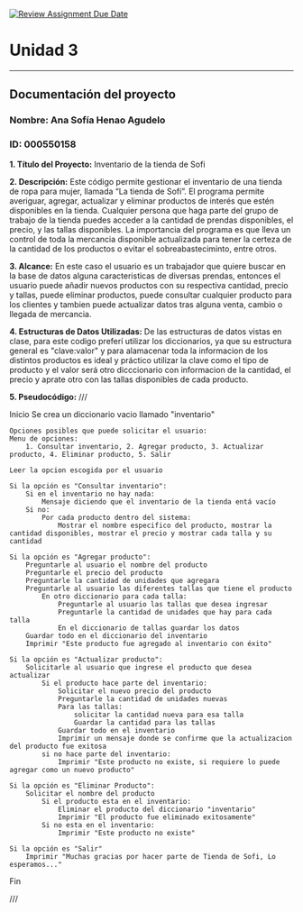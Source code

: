 [![Review Assignment Due Date](https://classroom.github.com/assets/deadline-readme-button-22041afd0340ce965d47ae6ef1cefeee28c7c493a6346c4f15d667ab976d596c.svg)](https://classroom.github.com/a/PehQeuqy)
# Unidad 3
---
## Documentación del proyecto
### Nombre:  Ana Sofía Henao Agudelo

### ID:  000550158

**1. Título del Proyecto:** Inventario de la tienda de Sofi 

**2. Descripción:**  Este código permite gestionar el inventario de una tienda de ropa para mujer, llamada “La tienda de Sofí”. El programa permite averiguar, agregar, actualizar y eliminar productos de interés que estén disponibles en la tienda. Cualquier persona que haga parte del grupo de trabajo de la tienda puedes acceder a la cantidad de prendas disponibles, el precio, y las tallas disponibles. 
La importancia del programa es que lleva un control de toda la mercancia disponible actualizada para tener la certeza de la cantidad de los productos o evitar el sobreabasteciminto, entre otros. 

**3. Alcance:** En este caso el usuario es un trabajador que quiere buscar en la base de datos alguna caracteristicas de diversas prendas, entonces el usuario puede añadir nuevos productos con su respectiva cantidad, precio y tallas, puede eliminar productos, puede consultar cualquier producto para los clientes y tambien puede actualizar datos tras alguna venta, cambio o llegada de mercancia. 

**4. Estructuras de Datos Utilizadas:** De las estructuras de datos vistas en clase, para este codigo preferí utilizar los diccionarios, ya que su estructura general es "clave:valor" y para alamacenar toda la informacion de los distintos productos es ideal y práctico utilizar la clave como el tipo de producto y el valor será otro dicccionario con informacion de la cantidad, el precio y aprate otro con las tallas disponibles de cada producto. 

**5. Pseudocódigo:** 
///

Inicio 
    Se crea un diccionario vacio llamado "inventario"

    Opciones posibles que puede solicitar el usuario:
    Menu de opciones:
        1. Consultar inventario, 2. Agregar producto, 3. Actualizar producto, 4. Eliminar producto, 5. Salir 

    Leer la opcion escogida por el usuario 

    Si la opción es "Consultar inventario":
        Si en el inventario no hay nada:
            Mensaje diciendo que el inventario de la tienda entá vacío 
        Si no:
            Por cada producto dentro del sistema:
                Mostrar el nombre especifico del producto, mostrar la cantidad disponibles, mostrar el precio y mostrar cada talla y su cantidad
    
    Si la opción es "Agregar producto":
        Preguntarle al usuario el nombre del producto 
        Preguntarle el precio del producto
        Preguntarle la cantidad de unidades que agregara
        Preguntarle al usuario las diferentes tallas que tiene el producto
            En otro diccionario para cada talla:
                Preguntarle al usuario las tallas que desea ingresar
                Preguntarle la cantidad de unidades que hay para cada talla 
                En el diccionario de tallas guardar los datos
        Guardar todo en el diccionario del inventario 
        Imprimir "Este producto fue agregado al inventario con éxito"
    
    Si la opción es "Actualizar producto":
        Solicitarle al usuario que ingrese el producto que desea actualizar 
            Si el producto hace parte del inventario:
                Solicitar el nuevo precio del producto
                Preguntarle la cantidad de unidades nuevas 
                Para las tallas:
                    solicitar la cantidad nueva para esa talla 
                    Guardar la cantidad para las tallas 
                Guardar todo en el inventario
                Imprimir un mensaje donde se confirme que la actualizacion del producto fue exitosa
            si no hace parte del inventario:
                Imprimir "Este producto no existe, si requiere lo puede agregar como un nuevo producto"
        
    Si la opción es "Eliminar Producto":
        Solicitar el nombre del producto 
            Si el producto esta en el inventario:
                Eliminar el producto del diccionario "inventario" 
                Imprimir "El producto fue eliminado exitosamente"
            Si no esta en el inventario:
                Imprimir "Este producto no existe"
    
    Si la opción es "Salir"
        Imprimir "Muchas gracias por hacer parte de Tienda de Sofi, Lo esperamos..."
Fin 

///

